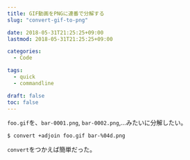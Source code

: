 ```yaml
---
title: GIF動画をPNGに連番で分解する
slug: "convert-gif-to-png"

date: 2018-05-31T21:25:25+09:00
lastmod: 2018-05-31T21:25:25+09:00

categories:
  - Code

tags:
  - quick
  - commandline

draft: false
toc: false
---
```


`foo.gif`を、`bar-0001.png`, `bar-0002.png`,...みたいに分解したい。

```
$ convert +adjoin foo.gif bar-%04d.png
```

`convert`をつかえば簡単だった。

